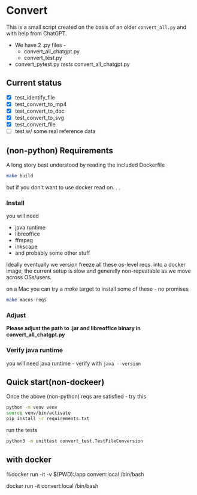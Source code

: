 # Convert

This is a small script created on the basis of an older `convert_all.py` and with help from ChatGPT.

* We have 2 .py files - 
    - convert_all_chatgpt.py 
    - convert_test.py
*  convert_pytest.py _tests_ convert_all_chatgpt.py

## Current status

- [x] test_identify_file
- [x] test_convert_to_mp4
- [x] test_convert_to_doc
- [x] test_convert_to_svg
- [x] test_convert_file 
- [ ] test w/ some real reference data

## (non-python) Requirements

A long story best understood by reading the included Dockerfile

```bash
make build
```
but if you don't want to use docker read on. . .

### Install
you will need
* java runtime
* libreoffice
* ffmpeg
* inkscape
* and probably some other stuff

Ideally eventually we version freeze all these os-level reqs. into a docker image, the current setup is slow and generally non-repeatable as we move across OSs/users.

on a Mac you can try a _make_ target to install some of these - no promises
```bash
make macos-reqs
```

### Adjust

**Please adjust the path to .jar and libreoffice binary in convert_all_chatgpt.py**

### Verify java runtime
you will need java runtime - verify with `java --version`

## Quick start(non-dockeer)

Once the above (non-python) reqs are satisfied - try this

```bash
python -m venv venv
source venv/bin/activate
pip install -r requirements.txt
```
run the tests

```bash
python3 -m unittest convert_test.TestFileConversion
```

## with docker
%docker run -it -v $(PWD):/app convert:local  /bin/bash


docker run -it  convert:local /bin/bash